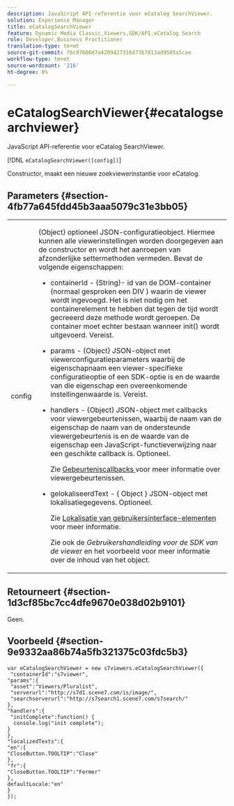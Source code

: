 ```yaml
---
description: JavaScript API-referentie voor eCatalog SearchViewer.
solution: Experience Manager
title: eCatalogSearchViewer
feature: Dynamic Media Classic,Viewers,SDK/API,eCatalog Search
role: Developer,Business Practitioner
translation-type: tm+mt
source-git-commit: f6c97606d7a4209427316d7367013ad9585a5cae
workflow-type: tm+mt
source-wordcount: '216'
ht-degree: 0%

---
```



# eCatalogSearchViewer{#ecatalogsearchviewer}

JavaScript API-referentie voor eCatalog SearchViewer.

[!DNL `eCatalogSearchViewer([config])`]

Constructor, maakt een nieuwe zoekviewerinstantie voor eCatalog.

## Parameters {#section-4fb77a645fdd45b3aaa5079c31e3bb05}

<table id="table_896DFF34A68A403DB93A6D597461A573"> 
 <tbody> 
  <tr> 
   <td colname="col1"> <p> <span class="codeph"> <span class="varname"> config  </span> </span> </p> </td> 
   <td colname="col2"> <p> <span class="codeph"> {Object}  </span> optioneel JSON-configuratieobject. Hiermee kunnen alle viewerinstellingen worden doorgegeven aan de constructor en wordt het aanroepen van afzonderlijke settermethoden vermeden. Bevat de volgende eigenschappen: </p> <p> 
     <ul id="ul_266C711E8E75471E90C15F39A96A142F"> 
      <li id="li_71857BBD652243A094E936C2C8EA9702"> <p> <span class="codeph"> containerId  </span> -  <span class="codeph"> {String}- </span> id van de DOM-container (normaal gesproken een  <span class="codeph"> DIV  </span>) waarin de viewer wordt ingevoegd. Het is niet nodig om het containerelement te hebben dat tegen de tijd wordt gecreeerd deze methode wordt geroepen. De container moet echter bestaan wanneer <span class="codeph"> init() </span> wordt uitgevoerd. Vereist. </p> </li> 
      <li id="li_3D28979F04274AC9B507B33D4275FC3A"> <p> <span class="codeph"> params  </span> -  <span class="codeph"> {Object}  </span> JSON-object met viewerconfiguratieparameters waarbij de eigenschapnaam een viewer-specifieke configuratieoptie of een SDK-optie is en de waarde van die eigenschap een overeenkomende instellingenwaarde is. Vereist. </p> </li> 
      <li id="li_A40AC2167575415FB3383D070E27B9AB"> <p> <span class="codeph"> handlers  </span> -  <span class="codeph"> {Object}  </span> JSON-object met callbacks voor viewergebeurtenissen, waarbij de naam van de eigenschap de naam van de ondersteunde viewergebeurtenis is en de waarde van de eigenschap een JavaScript-functieverwijzing naar een geschikte callback is. Optioneel. </p> <p>Zie <a href="../../../c-html5-s7-aem-asset-viewers/c-html5-20-ecatalog-viewer-about/c-html5-20-ecatalog-viewer-event-callbacks.md#concept-0bf5ff877043468db58ac62a92d002b6" format="dita" scope="local"> Gebeurteniscallbacks </a> voor meer informatie over viewergebeurtenissen. </p> </li> 
      <li id="li_FE5B330E98834CB08C16FCA694F31BE3"> <p> <span class="codeph"> gelokaliseerdText  </span> - { <span class="codeph"> Object  </span>} JSON-object met lokalisatiegegevens. Optioneel. </p> <p>Zie <a href="../../../c-html5-s7-aem-asset-viewers/c-html5-20-ecatalog-viewer-about/c-html5-20-ecatalog-viewer-localization.md#concept-cbfc39344c494eb7b9f6a272cff0cc74" format="dita" scope="local"> Lokalisatie van gebruikersinterface-elementen </a> voor meer informatie. </p> <p>Zie ook de <i>Gebruikershandleiding voor de SDK van de viewer</i> en het voorbeeld voor meer informatie over de inhoud van het object. </p> </li> 
     </ul> </p> </td> 
  </tr> 
 </tbody> 
</table>

## Retourneert {#section-1d3cf85bc7cc4dfe9670e038d02b9101}

Geen.

## Voorbeeld {#section-9e9332aa86b74a5fb321375c03fdc5b3}

```
var eCatalogSearchViewer = new s7viewers.eCatalogSearchViewer({ 
 "containerId":"s7viewer", 
"params":{ 
 "asset":"Viewers/Pluralist", 
 "serverurl":"http://s7d1.scene7.com/is/image/", 
 "searchserverurl":"http://s7search1.scene7.com/s7search/" 
}, 
"handlers":{ 
 "initComplete":function() { 
  console.log("init complete"); 
} 
}, 
"localizedTexts":{ 
"en":{ 
"CloseButton.TOOLTIP":"Close" 
}, 
"fr":{ 
"CloseButton.TOOLTIP":"Fermer" 
}, 
defaultLocale:"en" 
} 
});
```

